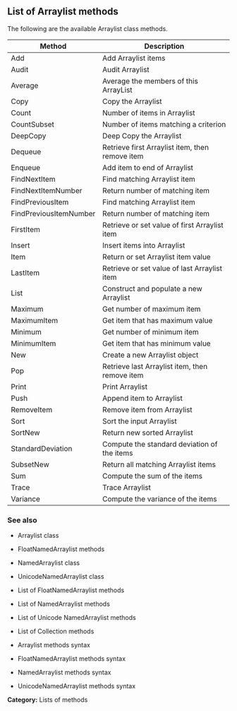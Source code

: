## List of Arraylist methods

The following are the available Arraylist class methods.

| Method | Description |
|---|---|
| Add | Add Arraylist items |
| Audit | Audit Arraylist |
| Average | Average the members of this ArrayList |
| Copy | Copy the Arraylist |
| Count | Number of items in Arraylist |
| CountSubset | Number of items matching a criterion |
| DeepCopy | Deep Copy the Arraylist |
| Dequeue | Retrieve first Arraylist item, then remove item |
| Enqueue | Add item to end of Arraylist |
| FindNextItem | Find matching Arraylist item |
| FindNextItemNumber | Return number of matching item |
| FindPreviousItem | Find matching Arraylist item |
| FindPreviousItemNumber | Return number of matching item |
| FirstItem | Retrieve or set value of first Arraylist item |
| Insert | Insert items into Arraylist |
| Item | Return or set Arraylist item value |
| LastItem | Retrieve or set value of last Arraylist item |
| List | Construct and populate a new Arraylist |
| Maximum | Get number of maximum item |
| MaximumItem | Get item that has maximum value |
| Minimum | Get number of minimum item |
| MinimumItem | Get item that has minimum value |
| New | Create a new Arraylist object |
| Pop | Retrieve last Arraylist item, then remove item |
| Print | Print Arraylist |
| Push | Append item to Arraylist |
| RemoveItem | Remove item from Arraylist |
| Sort | Sort the input Arraylist |
| SortNew | Return new sorted Arraylist |
| StandardDeviation | Compute the standard deviation of the items |
| SubsetNew | Return all matching Arraylist items |
| Sum | Compute the sum of the items |
| Trace | Trace Arraylist |
| Variance | Compute the variance of the items |

### See also

* Arraylist class
* FloatNamedArraylist methods
* NamedArraylist class
* UnicodeNamedArraylist class

* List of FloatNamedArraylist methods
* List of NamedArraylist methods
* List of Unicode NamedArraylist methods
* List of Collection methods

* Arraylist methods syntax
* FloatNamedArraylist methods syntax
* NamedArraylist methods syntax
* UnicodeNamedArraylist methods syntax

**Category:** Lists of methods
